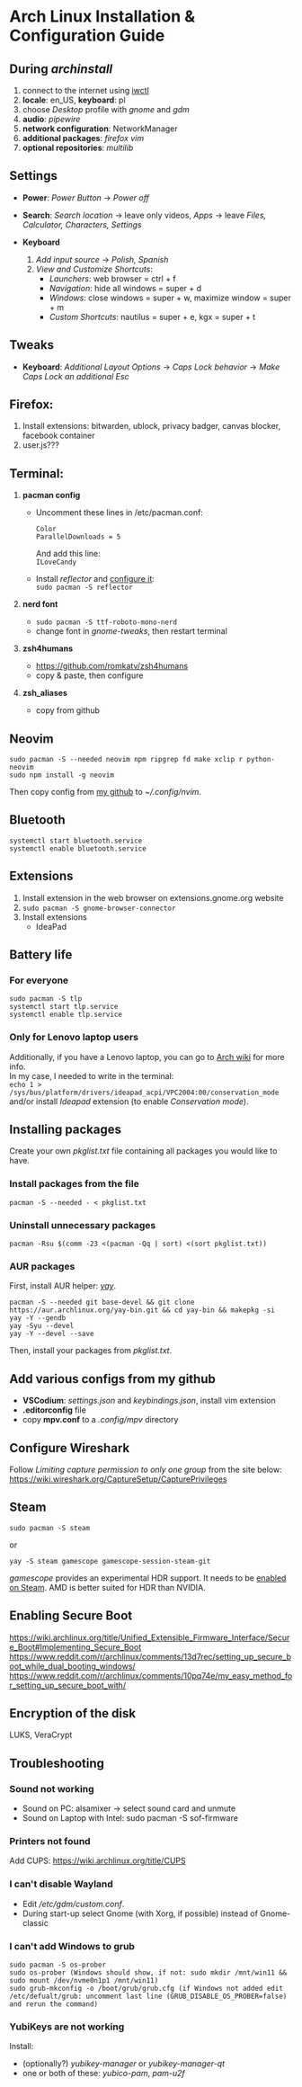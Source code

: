 # Arch Linux Installation & Configuration Guide

## During _archinstall_

1. connect to the internet using [iwctl](https://wiki.archlinux.org/title/Iwd#Connect_to_a_network)
1. **locale**: en_US, **keyboard**: pl
1. choose _Desktop_ profile with _gnome_ and _gdm_
1. **audio**: _pipewire_
1. **network configuration**: NetworkManager
1. **additional packages**: _firefox vim_
1. **optional repositories**: _multilib_

## Settings

- **Power**: _Power Button_ &rarr; _Power off_
- **Search**: _Search location_ &rarr; leave only videos, _Apps_ &rarr; leave _Files, Calculator, Characters, Settings_
- **Keyboard**

  1. _Add input source_ &rarr; _Polish, Spanish_
  2. _View and Customize Shortcuts_:
     - _Launchers_: web browser = ctrl + f
     - _Navigation_: hide all windows = super + d
     - _Windows_: close windows = super + w, maximize window = super + m
     - _Custom Shortcuts_: nautilus = super + e, kgx = super + t

## Tweaks

- **Keyboard**: _Additional Layout Options_ &rarr; _Caps Lock behavior_ &rarr; _Make Caps Lock an additional Esc_

## Firefox:

1. Install extensions: bitwarden, ublock, privacy badger, canvas blocker, facebook container
2. user.js???

## Terminal:

1. **pacman config**

   - Uncomment these lines in /etc/pacman.conf:

     ```
     Color
     ParallelDownloads = 5
     ```

     And add this line:  
      `ILoveCandy`

   - Install _reflector_ and [configure it](https://wiki.archlinux.org/title/Reflector):  
     `sudo pacman -S reflector`

1. **nerd font**
   - `sudo pacman -S ttf-roboto-mono-nerd`
   - change font in _gnome-tweaks_, then restart terminal
1. **zsh4humans**
   - https://github.com/romkatv/zsh4humans
   - copy & paste, then configure
1. **zsh_aliases**
   - copy from github

## Neovim

```
sudo pacman -S --needed neovim npm ripgrep fd make xclip r python-neovim
sudo npm install -g neovim
```

Then copy config from [my github](https://github.com/polemaster/configs/tree/main) to _~/.config/nvim_.

## Bluetooth

```
systemctl start bluetooth.service
systemctl enable bluetooth.service
```

## Extensions

1. Install extension in the web browser on extensions.gnome.org website
2. `sudo pacman -S gnome-browser-connector`
3. Install extensions
   - IdeaPad

## Battery life

### For everyone

```
sudo pacman -S tlp
systemctl start tlp.service
systemctl enable tlp.service
```

### Only for Lenovo laptop users

Additionally, if you have a Lenovo laptop, you can go to [Arch wiki](https://wiki.archlinux.org/title/Laptop/Lenovo) for more info.  
In my case, I needed to write in the terminal:  
`echo 1 > /sys/bus/platform/drivers/ideapad_acpi/VPC2004:00/conservation_mode`  
and/or install _Ideapad_ extension (to enable _Conservation mode_).

## Installing packages

Create your own _pkglist.txt_ file containing all packages you would like to have.

### Install packages from the file

`pacman -S --needed - < pkglist.txt`

### Uninstall unnecessary packages

`pacman -Rsu $(comm -23 <(pacman -Qq | sort) <(sort pkglist.txt))`

### AUR packages

First, install AUR helper: [_yay_](https://github.com/Jguer/yay).

```
pacman -S --needed git base-devel && git clone https://aur.archlinux.org/yay-bin.git && cd yay-bin && makepkg -si
yay -Y --gendb
yay -Syu --devel
yay -Y --devel --save
```

Then, install your packages from _pkglist.txt_.

## Add various configs from my github

- **VSCodium**: _settings.json_ and _keybindings.json_, install vim extension
- **.editorconfig** file
- copy **mpv.conf** to a _.config/mpv_ directory

## Configure Wireshark

Follow _Limiting capture permission to only one group_ from the site below:  
https://wiki.wireshark.org/CaptureSetup/CapturePrivileges

## Steam

```
sudo pacman -S steam
```

or

```
yay -S steam gamescope gamescope-session-steam-git
```

_gamescope_ provides an experimental HDR support. It needs to be [enabled on Steam](https://wiki.archlinux.org/title/HDR_monitor_support#Configure_Steam). AMD is better suited for HDR than NVIDIA.

## Enabling Secure Boot

https://wiki.archlinux.org/title/Unified_Extensible_Firmware_Interface/Secure_Boot#Implementing_Secure_Boot
https://www.reddit.com/r/archlinux/comments/13d7rec/setting_up_secure_boot_while_dual_booting_windows/
https://www.reddit.com/r/archlinux/comments/10pq74e/my_easy_method_for_setting_up_secure_boot_with/

## Encryption of the disk

LUKS, VeraCrypt

## Troubleshooting

### Sound not working

- Sound on PC:
  alsamixer -> select sound card and unmute
- Sound on Laptop with Intel:
  sudo pacman -S sof-firmware

### Printers not found

Add CUPS: https://wiki.archlinux.org/title/CUPS

### I can't disable Wayland

- Edit _/etc/gdm/custom.conf_.
- During start-up select Gnome (with Xorg, if possible) instead of Gnome-classic

### I can't add Windows to grub

```
sudo pacman -S os-prober
sudo os-prober (Windows should show, if not: sudo mkdir /mnt/win11 && sudo mount /dev/nvme0n1p1 /mnt/win11)
sudo grub-mkconfig -o /boot/grub/grub.cfg (if Windows not added edit /etc/defualt/grub: uncomment last line (GRUB_DISABLE_OS_PROBER=false) and rerun the command)
```

### YubiKeys are not working

Install:

- (optionally?) _yubikey-manager_ or _yubikey-manager-qt_
- one or both of these: _yubico-pam_, _pam-u2f_
